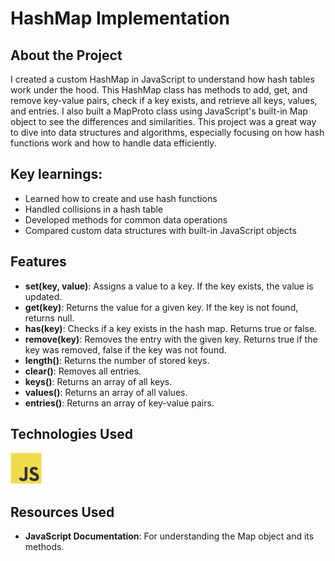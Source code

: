 # HashMap Implementation

## About the Project
I created a custom HashMap in JavaScript to understand how hash tables work under the hood. This HashMap class has methods to add, get, and remove key-value pairs, check if a key exists, and retrieve all keys, values, and entries. I also built a MapProto class using JavaScript's built-in Map object to see the differences and similarities. This project was a great way to dive into data structures and algorithms, especially focusing on how hash functions work and how to handle data efficiently.

## Key learnings:
- Learned how to create and use hash functions
- Handled collisions in a hash table
- Developed methods for common data operations
- Compared custom data structures with built-in JavaScript objects

## Features
- **set(key, value)**: Assigns a value to a key. If the key exists, the value is updated.
- **get(key)**: Returns the value for a given key. If the key is not found, returns null.
- **has(key)**: Checks if a key exists in the hash map. Returns true or false.
- **remove(key)**: Removes the entry with the given key. Returns true if the key was removed, false if the key was not found.
- **length()**: Returns the number of stored keys.
- **clear()**: Removes all entries.
- **keys()**: Returns an array of all keys.
- **values()**: Returns an array of all values.
- **entries()**: Returns an array of key-value pairs.

## Technologies Used
<img src="https://github.com/devicons/devicon/blob/master/icons/javascript/javascript-original.svg" width="50">

## Resources Used
- **JavaScript Documentation**: For understanding the Map object and its methods.
